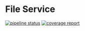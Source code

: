 # File Service
[![pipeline status](https://gitlab.com/Kv-030.Java/FileService/badges/master/pipeline.svg)](https://gitlab.com/Kv-030.Java/FileService/commits/master)
[![coverage report](https://gitlab.com/Kv-030.Java/FileService/badges/master/coverage.svg?job=sonar_qube)](https://gitlab.com/Kv-030.Java/FileService/commits/master)